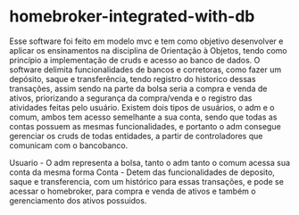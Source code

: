 # homebroker-integrated-with-db

Esse software foi feito em modelo mvc e tem como objetivo desenvolver e aplicar os ensinamentos na disciplina de Orientação à Objetos, tendo como princípio a implementação de cruds e acesso ao banco de dados. O software delimita funcionalidades de bancos e corretoras, como fazer um depósito, saque e transferência, tendo registro do historico dessas transações, assim sendo na parte da bolsa seria a compra e venda de ativos, priorizando a segurança da compra/venda e o registro das atividades feitas pelo usuário. Existem dois tipos de usuários, o adm e o comum, ambos tem acesso semelhante a sua conta, sendo que todas as contas possuem as mesmas funcionalidades, e portanto o adm consegue gerenciar os cruds de todas entidades, a partir de controladores que comunicam com o bancobanco.

Usuario - O adm representa a bolsa, tanto o adm tanto o comum acessa sua conta da mesma forma
Conta - Detem das funcionalidades de deposito, saque e transferencia, com um histórico para essas transações, e pode se acessar o homebroker, para compra e venda de ativos e também o gerenciamento dos ativos possuidos.
